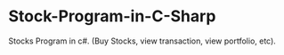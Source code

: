 # Stock-Program-in-C-Sharp
Stocks Program in c#. (Buy Stocks, view transaction, view portfolio, etc).
